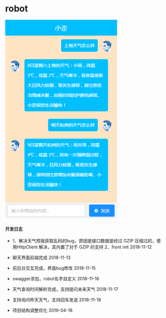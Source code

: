 # robot

![](./pic/talking.png)

#### 开发日志

- 1、解决天气预报获取乱码的bug，原因是接口数据是经过 GZIP 压缩过的，使用HttpClient 解决，其内置了对于 GZIP 的支持
  2、front init   2018-11-12
  
- 聊天界面前端完成   2018-11-13   

- 前后台交互完成，界面bug修改   2018-11-15

- swagger添加，robot名字自定义  2018-11-16

- 天气查询时间解析完成，支持提问未来天气  2018-11-17

- 支持询问昨天天气，支持回车发送  2018-11-18

- 项目结构调整优化  2019-04-18
